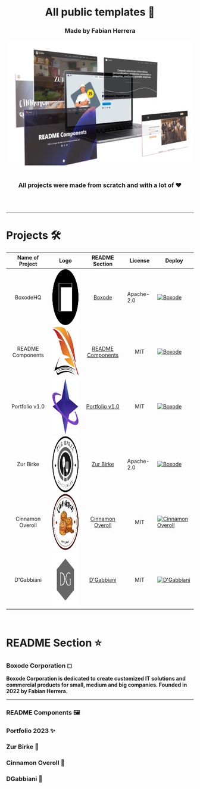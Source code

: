 <div align='center'>
  <h1>All public templates 🎨</h1>
  <h3>Made by Fabian Herrera</h3>
  
  <img src='https://raw.githubusercontent.com/FabianHMzz/all-templates/main/public/mockup.webp' />
</div>

<br />

<h3 align='center'>All projects were made from scratch and with a lot of ❤</h3>

<br /><br />

---

# Projects 🛠

<div align='center'>

| Name of Project | Logo | README Section | License |  Deploy |
|-----------------|------|----------------|---------|---------|
| <div align='center'>BoxodeHQ</div> | <img height='150em' align='center' src='https://raw.githubusercontent.com/FabianHMzz/all-templates/main/public/Logos/Boxode-circle-logo.png' /> | <div align='center'>[Boxode](https://github.com/FabianHMzz/all-templates#boxode-corporation-)</div> | Apache-2.0 | [![Boxode](https://img.shields.io/badge/Deploy-000000?style=for-the-badge&logo=vercel&logoColor=white)](https://boxode.org/) |
| <div align='center'>README Components</div> | <img height='130em' src='https://raw.githubusercontent.com/FabianHMzz/all-templates/main/public/Logos/RCL.png' /> | <div align='center'>[README Components](https://github.com/FabianHMzz/all-templates#readme-components-)</div> | <div align='center'>MIT</div> | [![Boxode](https://img.shields.io/badge/Deploy-000000?style=for-the-badge&logo=vercel&logoColor=white)](https://readme-components.wiki/) |
| <div align='center'>Portfolio v1.0</div> | <img height='150em' align='center' src='https://raw.githubusercontent.com/FabianHMzz/all-templates/main/public/Logos/FH.png' /> | <div align='center'>[Portfolio v1.0](https://github.com/FabianHMzz/all-templates#portfolio-)</div> | <div align='center'>MIT</div> | [![Boxode](https://img.shields.io/badge/Deploy-000000?style=for-the-badge&logo=vercel&logoColor=white)](https://fabianhmz.dev/) |
| <div align='center'>Zur Birke</div> | <img height='150em' align='center' src='https://raw.githubusercontent.com/FabianHMzz/all-templates/2c7da9e8436107677f311a26b920556a0d30967c/public/Logos/zur-birke.svg' /> | <div align='center'>[Zur Birke](https://github.com/FabianHMzz/all-templates#zur-birke-)</div> | Apache-2.0 | [![Boxode](https://img.shields.io/badge/Deploy-000000?style=for-the-badge&logo=vercel&logoColor=white)](https://zur-birke.vercel.app/) |
| <div align='center'>Cinnamon Overoll</div> | <img height='150em' align='center' src='https://raw.githubusercontent.com/FabianHMzz/all-templates/main/public/Logos/COR-logo.webp' /> | <div align='center'>[Cinnamon Overoll](https://github.com/FabianHMzz/all-templates#cinnamon-overoll-)</div> | <div align='center'>MIT</div> | [![Cinnamon Overoll](https://img.shields.io/badge/Deploy-000000?style=for-the-badge&logo=vercel&logoColor=white)](https://cinnamon-overoll.vercel.app/) |
| <div align='center'>D'Gabbiani</div> | <img height='150em' align='center' src='https://raw.githubusercontent.com/FabianHMzz/all-templates/main/public/Logos/Gabbiani.png' /> | <div align='center'>[D'Gabbiani](https://github.com/FabianHMzz/all-templates#dgabbiani-)</div> | <div align='center'>MIT</div> | [![D'Gabbiani](https://img.shields.io/badge/Deploy-000000?style=for-the-badge&logo=github&logoColor=white)](https://fabianhmzz.github.io/D-Gabbiani-Trajes/) |


</div>

<br />

# README Section ⭐

### Boxode Corporation ◻

**Boxode Corporation is dedicated to create customized IT solutions and commercial products for small, medium and big companies. Founded in 2022 by Fabian Herrera.**

---

### README Components 🖼


### Portfolio 2023 ✨
### Zur Birke 🥙
### Cinnamon Overoll 🥞
### DGabbiani 🧥
